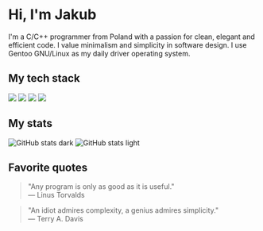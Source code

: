 # Hi, I'm Jakub
I'm a C/C++ programmer from Poland with a passion for clean, elegant and efficient code. I value minimalism and simplicity in software design. I use Gentoo GNU/Linux as my daily driver operating system.

## My tech stack
<div display="flex">
  <img src="https://img.shields.io/badge/C-00599C.svg?style=for-the-badge&logo=c&logoColor=white"/>
  <img src="https://img.shields.io/badge/C++-%2300599C.svg?style=for-the-badge&logo=c%2B%2B&logoColor=white"/>
  <img src="https://img.shields.io/badge/Vim-%2311AB00.svg?style=for-the-badge&logo=vim&logoColor=white"/>
  <img src="https://img.shields.io/badge/Linux-FCC624?style=for-the-badge&logo=linux&logoColor=black"/>
</div>

## My stats
![GitHub stats dark](https://github-readme-stats.vercel.app/api?username=jakub-swiniarski&show_icons=true&theme=dark#gh-dark-mode-only)
![GitHub stats light](https://github-readme-stats.vercel.app/api?username=jakub-swiniarski&show_icons=true&theme=default#gh-light-mode-only)

## Favorite quotes
> "Any program is only as good as it is useful." <br/>
> — Linus Torvalds

> "An idiot admires complexity, a genius admires simplicity." <br/>
> — Terry A. Davis
